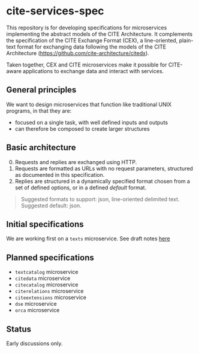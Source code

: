# cite-services-spec

This repository is for developing specifications for microservices implementing the abstract models of the CITE Architecture.  It complements the specification of the CITE Exchange Format (CEX),  a line-oriented, plain-text format for exchanging data following the models of the CITE Architecture (https://github.com/cite-architecture/citedx).

Taken together, CEX and CITE microservices make it possible for CITE-aware applications to exchange data and interact with services.


## General principles

We want to design microservices that function like traditional UNIX programs, in that they are:

- focused on a single task, with well defined inputs and outputs
- can therefore be composed to create larger structures


## Basic architecture

0. Requests and replies are exchanged using HTTP.
1. Requests are formatted as URLs with no request parameters, structured as documented in this specification.
2. Replies are structured in a dynamically specified format chosen from a set of defined options, or in a defined *default* format.

> Suggested formats to support: json, line-oriented delimited text.
> Suggested default: json.


## Initial specifications

We are working first on a `texts` microservice.  See draft notes [here](texts-specification.md)


## Planned specifications

- `textcatalog` microservice
- `citedata` microservice
- `citecatalog` microservice
- `citerelations` microservice
- `citeextensions` microservice
- `dse` microservice
- `orca` microservice

## Status

Early discussions only.
